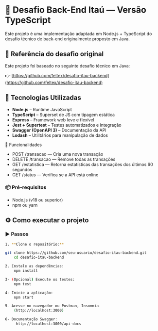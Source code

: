 # 💼 Desafio Back-End Itaú — Versão TypeScript

Este projeto é uma implementação adaptada em Node.js + TypeScript do desafio técnico de back-end originalmente proposto em Java.

## 🔗 Referência do desafio original

Este projeto foi baseado no seguinte desafio técnico em Java:

👉 [https://github.com/feltex/desafio-itau-backend](https://github.com/feltex/desafio-itau-backend)

## 🧰 Tecnologias Utilizadas

- **Node.js** – Runtime JavaScript
- **TypeScript** – Superset de JS com tipagem estática
- **Express** – Framework web leve e flexível
- **Jest + Supertest** – Testes automatizados e integração
- **Swagger (OpenAPI 3)** – Documentação da API
- **Lodash** – Utilitários para manipulação de dados

🧪 Funcionalidades
- POST /transacao — Cria uma nova transação
- DELETE /transacao — Remove todas as transações
- GET /estatistica — Retorna estatísticas das transações dos últimos 60 segundos
- GET /status — Verifica se a API está online

### 📦 Pré-requisitos

- Node.js (v18 ou superior)
- npm ou yarn


## ⚙️ Como executar o projeto

### ▶️ Passos

```bash
1. **Clone o repositório:**

git clone https://github.com/seu-usuario/desafio-itau-backend.git
    cd desafio-itau-backend

2. Instale as dependências:
    npm install

3- (Opcional) Execute os testes:
    npm test

4- Inicie a aplicação:
    npm start

5- Acesse no navegador ou Postman, Insomnia
    (http://localhost:3000)

6- Documentação Swagger:
     http://localhost:3000/api-docs   